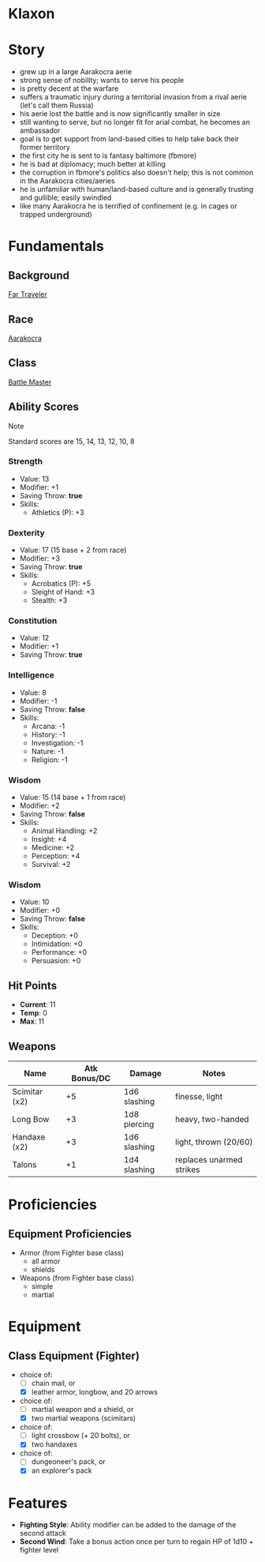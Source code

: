 Klaxon
======

# Story

- grew up in a large Aarakocra aerie
- strong sense of nobility; wants to serve his people
- is pretty decent at the warfare
- suffers a traumatic injury during a territorial invasion from a rival aerie (let's call them Russia)
- his aerie lost the battle and is now significantly smaller in size
- still wanting to serve, but no longer fit for arial combat, he becomes an ambassador
- goal is to get support from land-based cities to help take back their former territory
- the first city he is sent to is fantasy baltimore (fbmore)
- he is bad at diplomacy; much better at killing
- the corruption in fbmore's politics also doesn't help; this is not common in the Aarakocra cities/aeries
- he is unfamiliar with human/land-based culture and is generally trusting and gullible; easily swindled
- like many Aarakocra he is terrified of confinement (e.g. in cages or trapped underground)

# Fundamentals

## Background
[Far Traveler](../concepts/backgrounds.md)

## Race
[Aarakocra](../races/aarakocra.md)

## Class
[Battle Master](../classes/battlemaster.md)

## Ability Scores

> [!NOTE]
> Standard scores are 15, 14, 13, 12, 10, 8

### Strength
- Value: 13
- Modifier: +1
- Saving Throw: **true**
- Skills:
    - Athletics (P): +3

### Dexterity
- Value: 17 (15 base + 2 from race)
- Modifier: +3
- Saving Throw: **true**
- Skills:
    - Acrobatics (P): +5
    - Sleight of Hand: +3
    - Stealth: +3
 
### Constitution
- Value: 12
- Modifier: +1
- Saving Throw: **true**

### Intelligence
- Value: 8
- Modifier: -1
- Saving Throw: **false**
- Skills:
    - Arcana: -1
    - History: -1
    - Investigation: -1
    - Nature: -1
    - Religion: -1

### Wisdom
- Value: 15 (14 base + 1 from race)
- Modifier: +2
- Saving Throw: **false**
- Skills:
    - Animal Handling: +2
    - Insight: +4
    - Medicine: +2
    - Perception: +4
    - Survival: +2

### Wisdom
- Value: 10
- Modifier: +0
- Saving Throw: **false**
- Skills:
    - Deception: +0
    - Intimidation: +0
    - Performance: +0
    - Persuasion: +0

## Hit Points

- **Current**: 11
- **Temp**: 0
- **Max**: 11

## Weapons

| Name          | Atk Bonus/DC | Damage       | Notes                    |
| ------------- | ------------ | ------------ | ------------------------ |
| Scimitar (x2) | +5           | 1d6 slashing | finesse, light           |
| Long Bow      | +3           | 1d8 piercing | heavy, two-handed        |
| Handaxe (x2)  | +3           | 1d6 slashing | light, thrown (20/60)    |
| Talons        | +1           | 1d4 slashing | replaces unarmed strikes |


# Proficiencies

## Equipment Proficiencies

- Armor (from Fighter base class)
    - all armor
    - shields
- Weapons (from Fighter base class)
    - simple
    - martial

# Equipment

## Class Equipment (Fighter)

 - choice of:
     - [ ] chain mail, or
     - [x] leather armor, longbow, and 20 arrows
 - choice of:
    - [ ] martial weapon and a shield, or
    - [x] two martial weapons (scimitars)
 - choice of:
    - [ ] light crossbow (+ 20 bolts), or
    - [x] two handaxes
 - choice of:
    - [ ] dungeoneer's pack, or
    - [x] an explorer's pack

# Features

 - **Fighting Style**: Ability modifier can be added to the damage of the second attack
 - **Second Wind**: Take a bonus action once per turn to regain HP of 1d10 + fighter level
